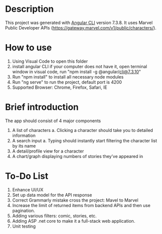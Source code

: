# Description

This project was generated with [Angular CLI](https://github.com/angular/angular-cli) version 7.3.8.
It uses Marvel Public Developer APIs (https://gateway.marvel.com/v1/public/characters/).

# How to use

1. Using Visual Code to open this folder
2. install angular CLI if your computer does not have it, open terminal window in visual code, run "npm install -g @angular/cli@7.3.10"
3. Run "npm install" to install all necessary node modules
4. Run "ng serve" to run the project, default port is 4200
5. Supported Browser: Chrome, Firefox, Safari, IE

# Brief introduction

The app should consist of 4 major components
1. A list of characters
a. Clicking a character should take you to detailed information
2. A search input
a. Typing should instantly start filtering the character list by its name
3. A detail/profile view for a character
4. A chart/graph displaying numbers of stories they’ve appeared in

# To-Do List

1. Enhance UI/UX
2. Set up data model for the API response
3. Correct Grammarly mistake cross the project: Mavel to Marvel
4. Increase the limit of returned items from backend APIs and then use pagination.
5. Adding various filters: comic, stories, etc. 
6. Adding ASP .net core to make it a full-stack web application.
7. Unit testing
